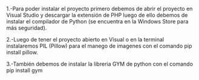 1.-Para poder instalar el proyecto primero debemos de abrir el proyecto en Visual Studio y descargar la extensión de PHP luego de ello debemos de instalar el compilador de Python (se encuentra en la Windows Store para más seguridad).


2.-Luego de tener el proyecto abierto en Visual o en la terminal instalaremos PIL (Pillow) para el manego de imagenes con el comando pip install pillow.


3.-También debemos de instalar la libreria GYM de python con el comando pip install gym

